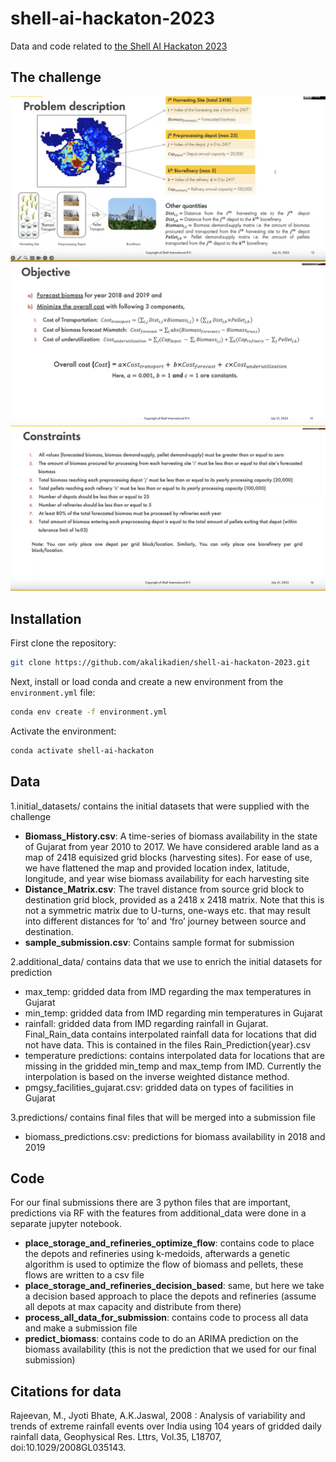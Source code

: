 # shell-ai-hackaton-2023
Data and code related to [the Shell AI Hackaton 2023](https://www.hackerearth.com/challenges/competitive/shellai-hackathon-2023/)

## The challenge
![figures/problem_description.png](figures/problem_description.png)
![figures/challenge_objectives.png](figures/challenge_objectives.png)
![figures/constraints.png](figures/constraints.png)

## Installation
First clone the repository:
```bash
git clone https://github.com/akalikadien/shell-ai-hackaton-2023.git
```

Next, install or load conda and create a new environment from the `environment.yml` file:
```bash
conda env create -f environment.yml
```

Activate the environment:
```bash
conda activate shell-ai-hackaton
```

## Data
1.initial_datasets/ contains the initial datasets that were supplied with the challenge
* **Biomass_History.csv**:  A time-series of biomass availability in the state of Gujarat from year 2010 to 2017. We have considered arable land as a map of 2418 equisized grid blocks (harvesting sites). For ease of use, we have flattened the map and provided location index, latitude, longitude, and year wise biomass availability for each harvesting site
* **Distance_Matrix.csv**:  The travel distance from source grid block to destination grid block, provided as a 2418 x 2418 matrix. Note that this is not a symmetric matrix due to U-turns, one-ways etc. that may result into different distances for ‘to’ and ‘fro’ journey between source and destination.
* **sample_submission.csv**: Contains sample format for submission

2.additional_data/ contains data that we use to enrich the initial datasets for prediction
* max_temp: gridded data from IMD regarding the max temperatures in Gujarat
* min_temp: gridded data from IMD regarding min temperatures in Gujarat
* rainfall: gridded data from IMD regarding rainfall in Gujarat. Final_Rain_data contains interpolated 
rainfall data for locations that did not have data. This is contained in the files Rain_Prediction{year}.csv
* temperature predictions: contains interpolated data for locations that are missing in the gridded min_temp and max_temp from IMD.
Currently the interpolation is based on the inverse weighted distance method.
* pmgsy_facilities_gujarat.csv: gridded data on types of facilities in Gujarat

3.predictions/ contains final files that will be merged into a submission file
* biomass\_predictions.csv: predictions for biomass availability in 2018 and 2019

## Code
For our final submissions there are 3 python files that are important, predictions via RF with the features from 
additional_data were done in a separate jupyter notebook.
* **place_storage_and_refineries_optimize_flow**: contains code to place the depots and refineries using k-medoids, afterwards a genetic algorithm is used to optimize the flow of biomass and pellets, these flows are written to a csv file
* **place_storage_and_refineries_decision_based**: same, but here we take a decision based approach to place the depots and refineries (assume all depots at max capacity and distribute from there)
* **process_all_data_for_submission**: contains code to process all data and make a submission file
* **predict_biomass**: contains code to do an ARIMA prediction on the biomass availability (this is not the prediction that we used for our final submission)


## Citations for data
Rajeevan, M., Jyoti Bhate, A.K.Jaswal, 2008 : Analysis of variability and trends of extreme rainfall events over India using 104 years of gridded daily rainfall data, Geophysical Res. Lttrs, Vol.35, L18707, doi:10.1029/2008GL035143.